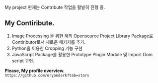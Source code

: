 My project
현재는 Contribute 작업을 활발히 진행 중.


My Contiribute.
--------

1. Image Processing 을 위한 해외 Opensource Project Library Package로 Contiributor로서 새로운 패키지를 추가.
2. Python을 이용한 Cropping 기능 구현
3. JavaScript Package를 활용한 Prototype Plugin Module 및 Import Dom script 구현.


**Please, My profile overview.**<br>
``` https://github.com/oryondark?tab=stars ```
